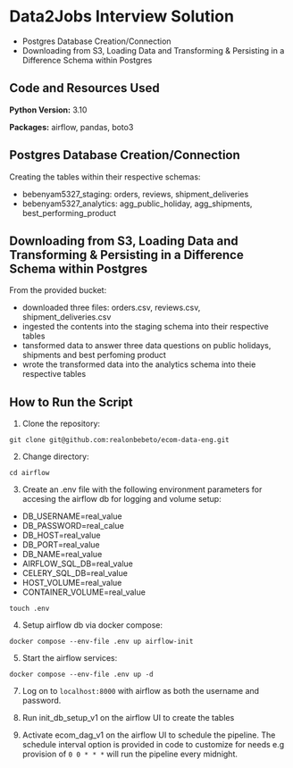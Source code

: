 # Data2Jobs Interview Solution

* Postgres Database Creation/Connection
* Downloading from S3, Loading Data and Transforming & Persisting in a Difference Schema within Postgres

## Code and Resources Used 
**Python Version:** 3.10

**Packages:** airflow, pandas, boto3


## Postgres Database Creation/Connection
Creating the tables within their respective schemas:

*	bebenyam5327_staging: orders, reviews, shipment_deliveries
*  bebenyam5327_analytics: agg_public_holiday, agg_shipments, best_performing_product

## Downloading from S3, Loading Data and Transforming & Persisting in a Difference Schema within Postgres
From the provided bucket:

*	downloaded three files: orders.csv, reviews.csv, shipment_deliveries.csv
*   ingested the contents into the staging schema into their respective tables
*   tansformed data to answer three data questions on public holidays, shipments and best perfoming product
*   wrote the transformed data into the analytics schema into theie respective tables


## How to Run the Script
1. Clone the repository:
```
git clone git@github.com:realonbebeto/ecom-data-eng.git
```
2. Change directory:
```
cd airflow
```
3. Create an .env file with the following environment parameters for accesing the airflow db for logging and volume setup:
* DB_USERNAME=real_value
* DB_PASSWORD=real_calue
* DB_HOST=real_value
* DB_PORT=real_value
* DB_NAME=real_value
* AIRFLOW_SQL_DB=real_value
* CELERY_SQL_DB=real_value
* HOST_VOLUME=real_value
* CONTAINER_VOLUME=real_value
```
touch .env
```
4. Setup airflow db via docker compose:
```
docker compose --env-file .env up airflow-init
```
5. Start the airflow services:
```
docker compose --env-file .env up -d
```
7. Log on to `localhost:8000` with airflow as both the username and password. 
   
8. Run init_db_setup_v1 on the airflow UI to create the tables
   
9.  Activate ecom_dag_v1 on the airflow UI to schedule the pipeline. The schedule interval option is provided in code to customize for needs e.g provision of `0 0 * * *` will run the pipeline every midnight.
